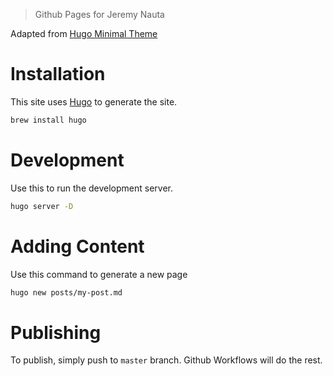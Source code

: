 > Github Pages for Jeremy Nauta

Adapted from [Hugo Minimal Theme](https://themes.gohugo.io/minimal/)

# Installation

This site uses [Hugo][hugo] to generate the site.

```bash
brew install hugo
```

# Development

Use this to run the development server.

```bash
hugo server -D
```

# Adding Content

Use this command to generate a new page

```bash
hugo new posts/my-post.md
```

# Publishing

To publish, simply push to `master` branch. Github Workflows will do the rest.


[jpnauta.github.io repo]: https://github.com/jpnauta/jpnauta.github.io
[hugo]: https://gohugo.io/